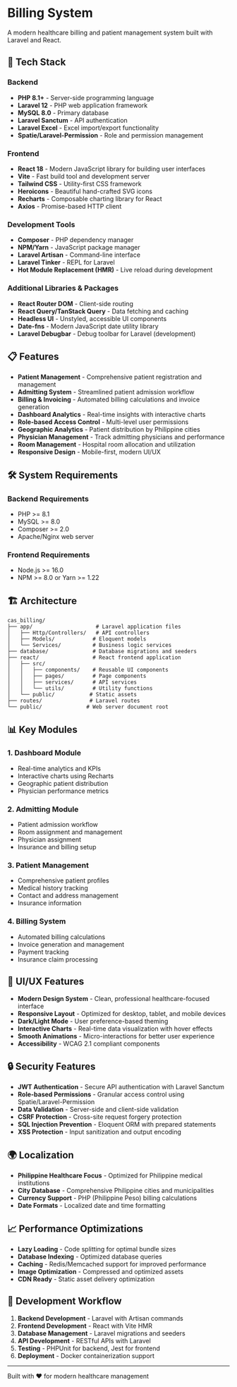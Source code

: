 # Billing System

A modern healthcare billing and patient management system built with Laravel and React.

## 🚀 Tech Stack

### Backend
- **PHP 8.1+** - Server-side programming language
- **Laravel 12** - PHP web application framework
- **MySQL 8.0** - Primary database
- **Laravel Sanctum** - API authentication
- **Laravel Excel** - Excel import/export functionality
- **Spatie/Laravel-Permission** - Role and permission management

### Frontend
- **React 18** - Modern JavaScript library for building user interfaces
- **Vite** - Fast build tool and development server
- **Tailwind CSS** - Utility-first CSS framework
- **Heroicons** - Beautiful hand-crafted SVG icons
- **Recharts** - Composable charting library for React
- **Axios** - Promise-based HTTP client

### Development Tools
- **Composer** - PHP dependency manager
- **NPM/Yarn** - JavaScript package manager
- **Laravel Artisan** - Command-line interface
- **Laravel Tinker** - REPL for Laravel
- **Hot Module Replacement (HMR)** - Live reload during development

### Additional Libraries & Packages
- **React Router DOM** - Client-side routing
- **React Query/TanStack Query** - Data fetching and caching
- **Headless UI** - Unstyled, accessible UI components
- **Date-fns** - Modern JavaScript date utility library
- **Laravel Debugbar** - Debug toolbar for Laravel (development)

## 📋 Features

- **Patient Management** - Comprehensive patient registration and management
- **Admitting System** - Streamlined patient admission workflow
- **Billing & Invoicing** - Automated billing calculations and invoice generation
- **Dashboard Analytics** - Real-time insights with interactive charts
- **Role-based Access Control** - Multi-level user permissions
- **Geographic Analytics** - Patient distribution by Philippine cities
- **Physician Management** - Track admitting physicians and performance
- **Room Management** - Hospital room allocation and utilization
- **Responsive Design** - Mobile-first, modern UI/UX

## 🛠️ System Requirements

### Backend Requirements
- PHP >= 8.1
- MySQL >= 8.0
- Composer >= 2.0
- Apache/Nginx web server

### Frontend Requirements
- Node.js >= 16.0
- NPM >= 8.0 or Yarn >= 1.22

## 🏗️ Architecture

```
cas_billing/
├── app/                    # Laravel application files
│   ├── Http/Controllers/   # API controllers
│   ├── Models/            # Eloquent models
│   └── Services/          # Business logic services
├── database/              # Database migrations and seeders
├── react/                 # React frontend application
│   ├── src/
│   │   ├── components/    # Reusable UI components
│   │   ├── pages/         # Page components
│   │   ├── services/      # API services
│   │   └── utils/         # Utility functions
│   └── public/           # Static assets
├── routes/               # Laravel routes
└── public/              # Web server document root
```

## 📊 Key Modules

### 1. Dashboard Module
- Real-time analytics and KPIs
- Interactive charts using Recharts
- Geographic patient distribution
- Physician performance metrics

### 2. Admitting Module
- Patient admission workflow
- Room assignment and management
- Physician assignment
- Insurance and billing setup

### 3. Patient Management
- Comprehensive patient profiles
- Medical history tracking
- Contact and address management
- Insurance information

### 4. Billing System
- Automated billing calculations
- Invoice generation and management
- Payment tracking
- Insurance claim processing

## 🎨 UI/UX Features

- **Modern Design System** - Clean, professional healthcare-focused interface
- **Responsive Layout** - Optimized for desktop, tablet, and mobile devices
- **Dark/Light Mode** - User preference-based theming
- **Interactive Charts** - Real-time data visualization with hover effects
- **Smooth Animations** - Micro-interactions for better user experience
- **Accessibility** - WCAG 2.1 compliant components

## 🔒 Security Features

- **JWT Authentication** - Secure API authentication with Laravel Sanctum
- **Role-based Permissions** - Granular access control using Spatie/Laravel-Permission
- **Data Validation** - Server-side and client-side validation
- **CSRF Protection** - Cross-site request forgery protection
- **SQL Injection Prevention** - Eloquent ORM with prepared statements
- **XSS Protection** - Input sanitization and output encoding

## 🌍 Localization

- **Philippine Healthcare Focus** - Optimized for Philippine medical institutions
- **City Database** - Comprehensive Philippine cities and municipalities
- **Currency Support** - PHP (Philippine Peso) billing calculations
- **Date Formats** - Localized date and time formatting

## 📈 Performance Optimizations

- **Lazy Loading** - Code splitting for optimal bundle sizes
- **Database Indexing** - Optimized database queries
- **Caching** - Redis/Memcached support for improved performance
- **Image Optimization** - Compressed and optimized assets
- **CDN Ready** - Static asset delivery optimization

## 🔧 Development Workflow

1. **Backend Development** - Laravel with Artisan commands
2. **Frontend Development** - React with Vite HMR
3. **Database Management** - Laravel migrations and seeders
4. **API Development** - RESTful APIs with Laravel
5. **Testing** - PHPUnit for backend, Jest for frontend
6. **Deployment** - Docker containerization support

---

Built with ❤️ for modern healthcare management
